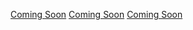 [Coming Soon](Specific%20Tech%20Platforms%20💻/Givebutter/Coming%20Soon.md)
[Coming Soon](Specific%20Tech%20Platforms%20💻/Jotform/Coming%20Soon.md)
[Coming Soon](Specific%20Tech%20Platforms%20💻/Givebutter/Coming%20Soon.md)